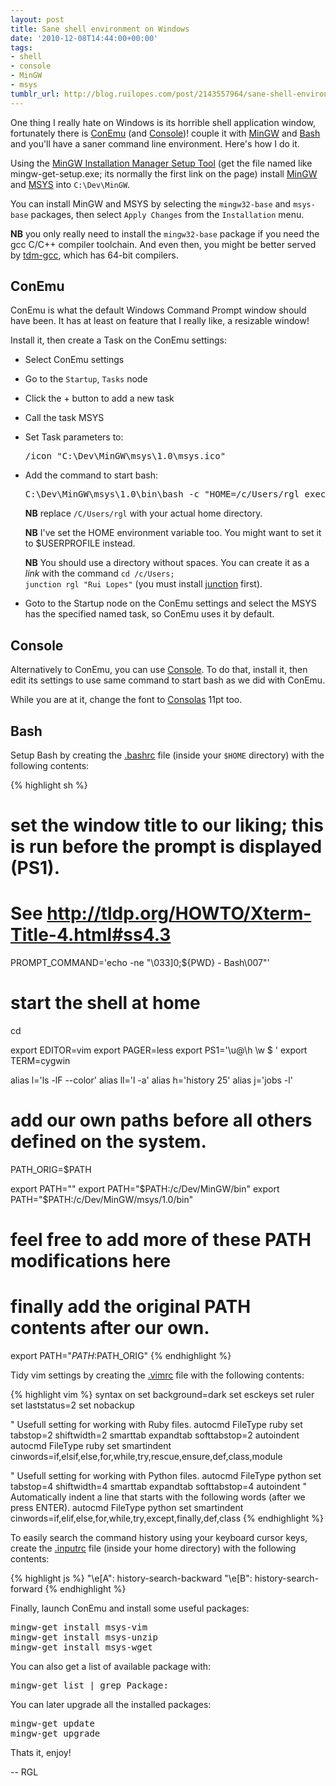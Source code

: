 ```yaml
---
layout: post
title: Sane shell environment on Windows
date: '2010-12-08T14:44:00+00:00'
tags:
- shell
- console
- MinGW
- msys
tumblr_url: http://blog.ruilopes.com/post/2143557964/sane-shell-environment-on-windows
---
```

One thing I really hate on Windows is its horrible shell application window, fortunately there is [ConEmu](https://code.google.com/p/conemu-maximus5/) (and [Console](http://console.sourceforge.net/))! couple it with [MinGW](http://www.mingw.org/) and [Bash](http://www.gnu.org/software/bash/) and you'll have a saner command line environment. Here's how I do it.

<!--MORE-->

Using the [MinGW Installation Manager Setup Tool](http://sourceforge.net/projects/mingw/files/) (get the file named like mingw-get-setup.exe; its normally the first link on the page) install [MinGW](http://www.mingw.org/wiki/MinGW) and [MSYS](http://www.mingw.org/wiki/MSYS) into <code>C:\Dev\MinGW</code>.

You can install MinGW and MSYS by selecting the <code>mingw32-base</code> and <code>msys-base</code> packages, then select <code>Apply Changes</code> from the <code>Installation</code> menu.

**NB** you only really need to install the <code>mingw32-base</code> package if you need the gcc C/C++ compiler toolchain. And even then, you might be better served by [tdm-gcc](http://tdm-gcc.tdragon.net/), which has 64-bit compilers.

## ConEmu

ConEmu is what the default Windows Command Prompt window should have been. It has at least on feature that I really like, a resizable window!

Install it, then create a Task on the ConEmu settings:

 * Select ConEmu settings
 * Go to the `Startup`, `Tasks` node
 * Click the + button to add a new task
 * Call the task MSYS
 * Set Task parameters to:
   <pre>
   /icon "C:\Dev\MinGW\msys\1.0\msys.ico"
   </pre>
 * Add the command to start bash:
   <pre>
   C:\Dev\MinGW\msys\1.0\bin\bash -c "HOME=/c/Users/rgl exec /c/Dev/MinGW/msys/1.0/bin/bash"
   </pre>
   **NB** replace `/C/Users/rgl` with your actual home directory.

   **NB** I've set the HOME environment variable too. You might want to set it to $USERPROFILE instead.

   **NB** You should use a directory without spaces. You can create it as a _link_ with the command <code>cd /c/Users; junction rgl "Rui Lopes"</code> (you must install [junction](http://technet.microsoft.com/en-us/sysinternals/bb896768.aspx) first).

 * Goto to the Startup node on the ConEmu settings and select the MSYS has the specified named task, so ConEmu uses it by default.


## Console

Alternatively to ConEmu, you can use [Console](http://sourceforge.net/projects/console/). To do that, install it, then edit its settings to use same command to start bash as we did with ConEmu.

While you are at it, change the font to [Consolas](http://en.wikipedia.org/wiki/Consolas) 11pt too.


## Bash

Setup Bash by creating the [.bashrc](http://www.gnu.org/software/bash/manual/bash.html#Bash-Startup-Files) file (inside your `$HOME` directory) with the following contents:

{% highlight sh %}
# set the window title to our liking; this is run before the prompt is displayed (PS1).
# See http://tldp.org/HOWTO/Xterm-Title-4.html#ss4.3
PROMPT_COMMAND='echo -ne "\033]0;${PWD} - Bash\007"'

# start the shell at home
cd

export EDITOR=vim
export PAGER=less
export PS1='\u@\h \w \$ '
export TERM=cygwin

alias l='ls -lF --color'
alias ll='l -a'
alias h='history 25'
alias j='jobs -l'

# add our own paths before all others defined on the system.
PATH_ORIG=$PATH

export PATH=""
export PATH="$PATH:/c/Dev/MinGW/bin"
export PATH="$PATH:/c/Dev/MinGW/msys/1.0/bin"
# feel free to add more of these PATH modifications here

# finally add the original PATH contents after our own.
export PATH="$PATH:$PATH_ORIG"
{% endhighlight %}

Tidy vim settings by creating the [.vimrc](http://vimdoc.sourceforge.net/htmldoc/starting.html#vimrc) file with the following contents:

{% highlight vim %}
syntax on
set background=dark
set esckeys
set ruler
set laststatus=2
set nobackup

" Usefull setting for working with Ruby files.
autocmd FileType ruby set tabstop=2 shiftwidth=2 smarttab expandtab softtabstop=2 autoindent
autocmd FileType ruby set smartindent cinwords=if,elsif,else,for,while,try,rescue,ensure,def,class,module

" Usefull setting for working with Python files.
autocmd FileType python set tabstop=4 shiftwidth=4 smarttab expandtab softtabstop=4 autoindent
" Automatically indent a line that starts with the following words (after we press ENTER).
autocmd FileType python set smartindent cinwords=if,elif,else,for,while,try,except,finally,def,class
{% endhighlight %}

To easily search the command history using your keyboard cursor keys, create the [.inputrc](http://tiswww.case.edu/php/chet/readline/rluserman.html#SEC9) file (inside your home directory) with the following contents:

{% highlight js %}
"\e[A": history-search-backward
"\e[B": history-search-forward
{% endhighlight %}

Finally, launch ConEmu and install some useful packages:

<pre>
mingw-get install msys-vim
mingw-get install msys-unzip
mingw-get install msys-wget
</pre>

You can also get a list of available package with:

<pre>
mingw-get list | grep Package:
</pre>

You can later upgrade all the installed packages:

<pre>
mingw-get update
mingw-get upgrade
</pre>

Thats it, enjoy!

-- RGL
